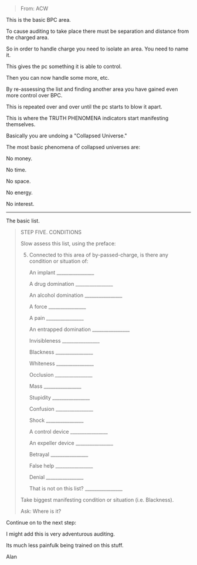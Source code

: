 
>From: ACW

This is the basic BPC area. 

To cause auditing to take place there must be separation and distance from
the charged area.

So in order to handle charge you need to isolate an area. You need to name it.

This gives the pc something it is able to control.

Then you can now handle some more, etc.

By re-assessing the list and finding another area you have gained even more
control over BPC.

This is repeated over and over until the pc starts to blow it apart.

This is where the TRUTH PHENOMENA indicators start manifesting themselves.

Basically you are undoing a "Collapsed Universe."

The most basic phenomena of collapsed universes are:

No money.

No time.

No space.

No energy.

No interest.

---

The basic list.
>
> STEP FIVE.  CONDITIONS
>
>
>	Slow assess this list, using the preface:
>
>
>5.	Connected to this area of by-passed-charge, is there any condition or
situation of:
>
>		An implant			________________
>
>		A drug domination		________________
>
>		An alcohol domination	________________
>
>		A force			________________
>
>		A pain				________________
>
>		An entrapped domination	________________
>
>		Invisibleness			________________
>
>		Blackness			________________
>
>		Whiteness			________________
>
>		Occlusion			________________
>
>		Mass				________________
>
>		Stupidity			________________
>
>		Confusion			________________
>
>		Shock				________________
>
>		A control device		________________
>
>		An expeller device		________________
>
>		Betrayal			________________
>
>		False help			________________
>
>		Denial				________________
>
>		That is not on this list?	________________
>
>
>	Take biggest manifesting condition or situation (i.e. Blackness).
>
>	Ask:  Where is it?

Continue on to the next step:

I might add this is very adventurous auditing.

Its much less painfulk being trained on this stuff.

Alan
